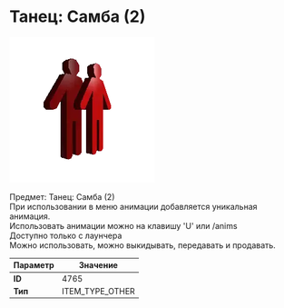 # Танец: Самба (2)

![Item Image](../img/4765.webp?raw=true)

Предмет: Танец: Самба (2)<br>При использовании в меню анимации добавляется уникальная анимация.<br>Использовать анимации можно на клавишу 'U' или /anims<br>Доступно только с лаунчера<br>Можно использовать, можно выкидывать, передавать и продавать.


| Параметр | Значение |
|----------|----------|
| **ID** | 4765 |
| **Тип** | ITEM_TYPE_OTHER |

